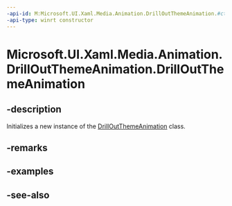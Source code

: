 ```yaml
---
-api-id: M:Microsoft.UI.Xaml.Media.Animation.DrillOutThemeAnimation.#ctor
-api-type: winrt constructor
---
```


<!-- Method syntax
public DrillOutThemeAnimation()
-->

# Microsoft.UI.Xaml.Media.Animation.DrillOutThemeAnimation.DrillOutThemeAnimation

## -description
Initializes a new instance of the [DrillOutThemeAnimation](drilloutthemeanimation.md) class.

## -remarks

## -examples

## -see-also

